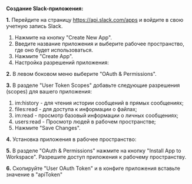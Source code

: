 
**Создание Slack-приложения:**

**1.** Перейдите на страницу https://api.slack.com/apps и войдите в свою учетную запись Slack.
1) Нажмите на кнопку "Create New App".
2) Введите название приложения и выберите рабочее пространство, где оно будет использоваться.
3) Нажмите "Create App".
4) Настройка разрешений приложения:

**2.** В левом боковом меню выберите "OAuth & Permissions".

**3.** В разделе "User Token Scopes" добавьте следующие разрешения (scopes) для вашего приложения:

1) im:history - для чтения истории сообщений в прямых сообщениях;
2) files:read - для доступа к информации о файлах;
3) im:read - просмотр базовый информации о личных сообщениях;
4) users:read - Просмотр людей в рабочем пространстве;
5) Нажмите "Save Changes".


**4.** Установка приложения в рабочее пространство:

**5.** В разделе "OAuth & Permissions" нажмите на кнопку "Install App to Workspace".
Разрешите доступ приложения к рабочему пространству.

**6.** Скопируйте "User OAuth Token" и в конфиге приложения вставьте значение в "apiToken"

